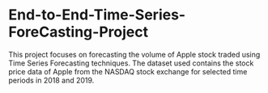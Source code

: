 # End-to-End-Time-Series-ForeCasting-Project
This project focuses on forecasting the volume of Apple stock traded using Time Series Forecasting techniques. The dataset used contains the stock price data of Apple from the NASDAQ stock exchange for selected time periods in 2018 and 2019.
